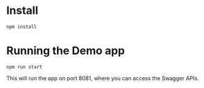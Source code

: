 # Install

```
npm install
```

# Running the Demo app

```
npm run start
```

This will run the app on port 8081, where you can access the Swagger APIs.
